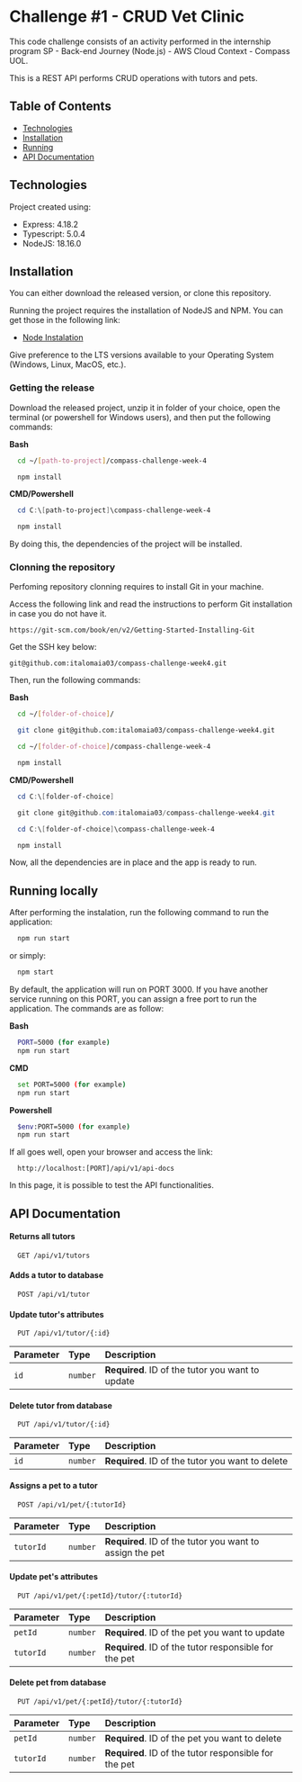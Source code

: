 # Challenge #1 - CRUD Vet Clinic

This code challenge consists of an activity performed in the internship program SP - Back-end Journey (Node.js) - AWS Cloud Context - Compass UOL.

This is a REST API performs CRUD operations with tutors and pets.

## Table of Contents

-   [Technologies](#technologies)
-   [Installation](#technologies)
-   [Running](#running-locally)
-   [API Documentation](#api-documentation)

## Technologies

Project created using:

-   Express: 4.18.2
-   Typescript: 5.0.4
-   NodeJS: 18.16.0

## Installation

You can either download the released version, or clone this repository.

Running the project requires the installation of NodeJS and NPM. You can get those in the following link:

-   [Node Instalation](https://nodejs.org/en)

Give preference to the LTS versions available to your Operating System (Windows, Linux, MacOS, etc.).

### Getting the release

Download the released project, unzip it in folder of your choice, open the terminal (or powershell for Windows users), and then put the following commands:

**Bash**

```bash
  cd ~/[path-to-project]/compass-challenge-week-4

  npm install
```

**CMD/Powershell**

```powershell
  cd C:\[path-to-project]\compass-challenge-week-4

  npm install
```

By doing this, the dependencies of the project will be installed.

### Clonning the repository

Perfoming repository clonning requires to install Git in your machine.

Access the following link and read the instructions to perform Git installation in case you do not have it.

```
https://git-scm.com/book/en/v2/Getting-Started-Installing-Git
```

Get the SSH key below:

```
git@github.com:italomaia03/compass-challenge-week4.git
```

Then, run the following commands:

**Bash**

```bash
  cd ~/[folder-of-choice]/

  git clone git@github.com:italomaia03/compass-challenge-week4.git

  cd ~/[folder-of-choice]/compass-challenge-week-4

  npm install
```

**CMD/Powershell**

```powershell
  cd C:\[folder-of-choice]

  git clone git@github.com:italomaia03/compass-challenge-week4.git

  cd C:\[folder-of-choice]\compass-challenge-week-4

  npm install
```

Now, all the dependencies are in place and the app is ready to run.

## Running locally

After performing the instalation, run the following command to run the application:

```bash
  npm run start
```

or simply:

```bash
  npm start
```

By default, the application will run on PORT 3000. If you have another service running on this PORT, you can assign a free port to run the application. The commands are as follow:

**Bash**

```bash
  PORT=5000 (for example)
  npm run start
```

**CMD**

```bash
  set PORT=5000 (for example)
  npm run start
```

**Powershell**

```bash
  $env:PORT=5000 (for example)
  npm run start
```

If all goes well, open your browser and access the link:

```
  http://localhost:[PORT]/api/v1/api-docs
```

In this page, it is possible to test the API functionalities.

## API Documentation

#### Returns all tutors

```http
  GET /api/v1/tutors
```

#### Adds a tutor to database

```http
  POST /api/v1/tutor
```

#### Update tutor's attributes

```http
  PUT /api/v1/tutor/{:id}
```

| Parameter | Type     | Description                                      |
| :-------- | :------- | :----------------------------------------------- |
| `id`      | `number` | **Required**. ID of the tutor you want to update |

#### Delete tutor from database

```http
  PUT /api/v1/tutor/{:id}
```

| Parameter | Type     | Description                                      |
| :-------- | :------- | :----------------------------------------------- |
| `id`      | `number` | **Required**. ID of the tutor you want to delete |

#### Assigns a pet to a tutor

```http
  POST /api/v1/pet/{:tutorId}
```

| Parameter | Type     | Description                                              |
| :-------- | :------- | :------------------------------------------------------- |
| `tutorId` | `number` | **Required**. ID of the tutor you want to assign the pet |

#### Update pet's attributes

```http
  PUT /api/v1/pet/{:petId}/tutor/{:tutorId}
```

| Parameter | Type     | Description                                           |
| :-------- | :------- | :---------------------------------------------------- |
| `petId`   | `number` | **Required**. ID of the pet you want to update        |
| `tutorId` | `number` | **Required**. ID of the tutor responsible for the pet |

#### Delete pet from database

```http
  PUT /api/v1/pet/{:petId}/tutor/{:tutorId}
```

| Parameter | Type     | Description                                           |
| :-------- | :------- | :---------------------------------------------------- |
| `petId`   | `number` | **Required**. ID of the pet you want to delete        |
| `tutorId` | `number` | **Required**. ID of the tutor responsible for the pet |
